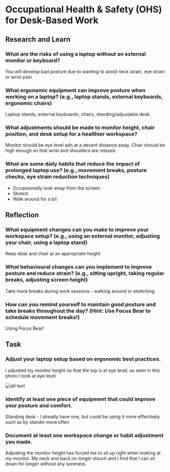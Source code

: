 # Occupational Health & Safety (OHS) for Desk-Based Work
## Research and Learn
### What are the risks of using a laptop without an external monitor or keyboard?
You will develop bad posture due to wanting to avoid neck strain, eye strain or wrist pain.

### What ergonomic equipment can improve posture when working on a laptop? (e.g., laptop stands, external keyboards, ergonomic chairs)
Laptop stands, external keyboards, chairs, standing/adjustable desk.

### What adjustments should be made to monitor height, chair position, and desk setup for a healthier workspace?
Monitor should be eye level adn at a decent distance away. Chair should be high enough so that wrist and shoulders are relaxed.

### What are some daily habits that reduce the impact of prolonged laptop use? (e.g., movement breaks, posture checks, eye strain reduction techniques)
- Occassionally look away from the screen
- Stretch
- Walk around for a bit

## Reflection
### What equipment changes can you make to improve your workspace setup? (e.g., using an external monitor, adjusting your chair, using a laptop stand)
Keep desk and chair at an appropriate height

### What behavioural changes can you implement to improve posture and reduce strain? (e.g., sitting upright, taking regular breaks, adjusting screen height)
Take more breaks during work sessions - walking around or stretching.

### How can you remind yourself to maintain good posture and take breaks throughout the day? (Hint: Use Focus Bear to schedule movement breaks!)
Using Focus Bear!

## Task
### Adjust your laptop setup based on ergonomic best practices.
I adjusted my monitor height so that the top is at eye level, as seen in this photo I took at eye level.

![alt text](../images/monitor_setup.png)

### Identify at least one piece of equipment that could improve your posture and comfort.
Standing desk - I already have one, but could be using it more effectively such as by standin more often

### Document at least one workspace change or habit adjustment you made.
Adjusting the monitor height has forced me to sit up right when looking at my monitor. My neck and back no longer slouch and I find that I can sit down for longer without any soreness.